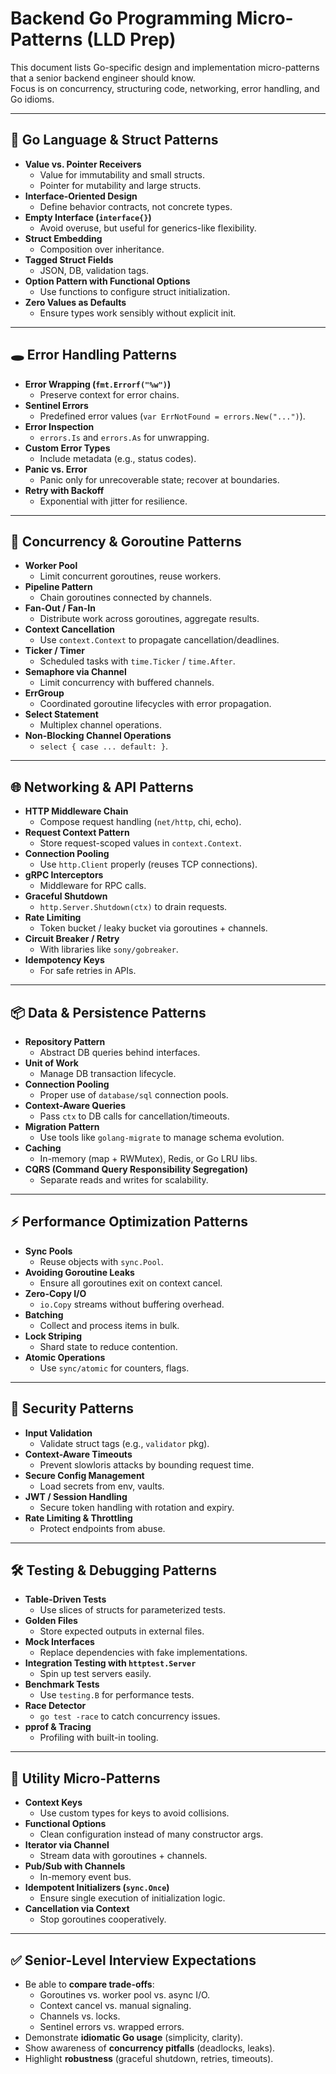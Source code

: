 # Backend Go Programming Micro-Patterns (LLD Prep)

This document lists Go-specific design and implementation micro-patterns that a senior backend engineer should know.  
Focus is on concurrency, structuring code, networking, error handling, and Go idioms.

---

## 🧩 Go Language & Struct Patterns

- **Value vs. Pointer Receivers**
  - Value for immutability and small structs.
  - Pointer for mutability and large structs.
- **Interface-Oriented Design**
  - Define behavior contracts, not concrete types.
- **Empty Interface (`interface{}`)**
  - Avoid overuse, but useful for generics-like flexibility.
- **Struct Embedding**
  - Composition over inheritance.
- **Tagged Struct Fields**
  - JSON, DB, validation tags.
- **Option Pattern with Functional Options**
  - Use functions to configure struct initialization.
- **Zero Values as Defaults**
  - Ensure types work sensibly without explicit init.

---

## 🕳️ Error Handling Patterns

- **Error Wrapping (`fmt.Errorf("%w")`)**
  - Preserve context for error chains.
- **Sentinel Errors**
  - Predefined error values (`var ErrNotFound = errors.New("...")`).
- **Error Inspection**
  - `errors.Is` and `errors.As` for unwrapping.
- **Custom Error Types**
  - Include metadata (e.g., status codes).
- **Panic vs. Error**
  - Panic only for unrecoverable state; recover at boundaries.
- **Retry with Backoff**
  - Exponential with jitter for resilience.

---

## 🔄 Concurrency & Goroutine Patterns

- **Worker Pool**
  - Limit concurrent goroutines, reuse workers.
- **Pipeline Pattern**
  - Chain goroutines connected by channels.
- **Fan-Out / Fan-In**
  - Distribute work across goroutines, aggregate results.
- **Context Cancellation**
  - Use `context.Context` to propagate cancellation/deadlines.
- **Ticker / Timer**
  - Scheduled tasks with `time.Ticker` / `time.After`.
- **Semaphore via Channel**
  - Limit concurrency with buffered channels.
- **ErrGroup**
  - Coordinated goroutine lifecycles with error propagation.
- **Select Statement**
  - Multiplex channel operations.
- **Non-Blocking Channel Operations**
  - `select { case ... default: }`.

---

## 🌐 Networking & API Patterns

- **HTTP Middleware Chain**
  - Compose request handling (`net/http`, chi, echo).
- **Request Context Pattern**
  - Store request-scoped values in `context.Context`.
- **Connection Pooling**
  - Use `http.Client` properly (reuses TCP connections).
- **gRPC Interceptors**
  - Middleware for RPC calls.
- **Graceful Shutdown**
  - `http.Server.Shutdown(ctx)` to drain requests.
- **Rate Limiting**
  - Token bucket / leaky bucket via goroutines + channels.
- **Circuit Breaker / Retry**
  - With libraries like `sony/gobreaker`.
- **Idempotency Keys**
  - For safe retries in APIs.

---

## 📦 Data & Persistence Patterns

- **Repository Pattern**
  - Abstract DB queries behind interfaces.
- **Unit of Work**
  - Manage DB transaction lifecycle.
- **Connection Pooling**
  - Proper use of `database/sql` connection pools.
- **Context-Aware Queries**
  - Pass `ctx` to DB calls for cancellation/timeouts.
- **Migration Pattern**
  - Use tools like `golang-migrate` to manage schema evolution.
- **Caching**
  - In-memory (map + RWMutex), Redis, or Go LRU libs.
- **CQRS (Command Query Responsibility Segregation)**
  - Separate reads and writes for scalability.

---

## ⚡ Performance Optimization Patterns

- **Sync Pools**
  - Reuse objects with `sync.Pool`.
- **Avoiding Goroutine Leaks**
  - Ensure all goroutines exit on context cancel.
- **Zero-Copy I/O**
  - `io.Copy` streams without buffering overhead.
- **Batching**
  - Collect and process items in bulk.
- **Lock Striping**
  - Shard state to reduce contention.
- **Atomic Operations**
  - Use `sync/atomic` for counters, flags.

---

## 🔐 Security Patterns

- **Input Validation**
  - Validate struct tags (e.g., `validator` pkg).
- **Context-Aware Timeouts**
  - Prevent slowloris attacks by bounding request time.
- **Secure Config Management**
  - Load secrets from env, vaults.
- **JWT / Session Handling**
  - Secure token handling with rotation and expiry.
- **Rate Limiting & Throttling**
  - Protect endpoints from abuse.

---

## 🛠️ Testing & Debugging Patterns

- **Table-Driven Tests**
  - Use slices of structs for parameterized tests.
- **Golden Files**
  - Store expected outputs in external files.
- **Mock Interfaces**
  - Replace dependencies with fake implementations.
- **Integration Testing with `httptest.Server`**
  - Spin up test servers easily.
- **Benchmark Tests**
  - Use `testing.B` for performance tests.
- **Race Detector**
  - `go test -race` to catch concurrency issues.
- **pprof & Tracing**
  - Profiling with built-in tooling.

---

## 🧮 Utility Micro-Patterns

- **Context Keys**
  - Use custom types for keys to avoid collisions.
- **Functional Options**
  - Clean configuration instead of many constructor args.
- **Iterator via Channel**
  - Stream data with goroutines + channels.
- **Pub/Sub with Channels**
  - In-memory event bus.
- **Idempotent Initializers (`sync.Once`)**
  - Ensure single execution of initialization logic.
- **Cancellation via Context**
  - Stop goroutines cooperatively.

---

## ✅ Senior-Level Interview Expectations

- Be able to **compare trade-offs**:
  - Goroutines vs. worker pool vs. async I/O.
  - Context cancel vs. manual signaling.
  - Channels vs. locks.
  - Sentinel errors vs. wrapped errors.
- Demonstrate **idiomatic Go usage** (simplicity, clarity).
- Show awareness of **concurrency pitfalls** (deadlocks, leaks).
- Highlight **robustness** (graceful shutdown, retries, timeouts).
